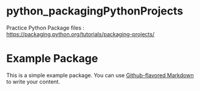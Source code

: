 # python_packagingPythonProjects
Practice Python Package files : https://packaging.python.org/tutorials/packaging-projects/

# Example Package

This is a simple example package. You can use
[Github-flavored Markdown](https://guides.github.com/features/mastering-markdown/)
to write your content.
